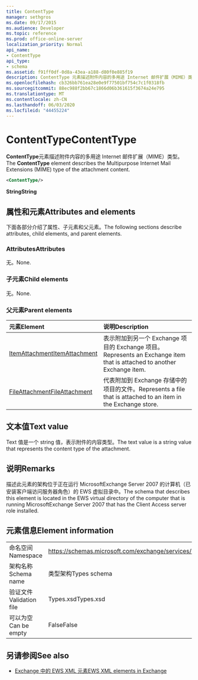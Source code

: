 ```yaml
---
title: ContentType
manager: sethgros
ms.date: 09/17/2015
ms.audience: Developer
ms.topic: reference
ms.prod: office-online-server
localization_priority: Normal
api_name:
- ContentType
api_type:
- schema
ms.assetid: f91ff0df-0d8a-43ea-a188-d80f0e885f19
description: ContentType 元素描述附件内容的多用途 Internet 邮件扩展（MIME）类型。
ms.openlocfilehash: cb326bb761ea28e0e9f77501bf754c7c1f0318fb
ms.sourcegitcommit: 88ec988f2bb67c1866d06b361615f3674a24e795
ms.translationtype: MT
ms.contentlocale: zh-CN
ms.lasthandoff: 06/03/2020
ms.locfileid: "44455224"
---
```

# <a name="contenttype"></a><span data-ttu-id="35510-103">ContentType</span><span class="sxs-lookup"><span data-stu-id="35510-103">ContentType</span></span>

<span data-ttu-id="35510-104">**ContentType**元素描述附件内容的多用途 Internet 邮件扩展（MIME）类型。</span><span class="sxs-lookup"><span data-stu-id="35510-104">The **ContentType** element describes the Multipurpose Internet Mail Extensions (MIME) type of the attachment content.</span></span> 
  
```xml
<ContentType/>
```

 <span data-ttu-id="35510-105">**String**</span><span class="sxs-lookup"><span data-stu-id="35510-105">**String**</span></span>
## <a name="attributes-and-elements"></a><span data-ttu-id="35510-106">属性和元素</span><span class="sxs-lookup"><span data-stu-id="35510-106">Attributes and elements</span></span>

<span data-ttu-id="35510-107">下面各部分介绍了属性、子元素和父元素。</span><span class="sxs-lookup"><span data-stu-id="35510-107">The following sections describe attributes, child elements, and parent elements.</span></span>
  
### <a name="attributes"></a><span data-ttu-id="35510-108">Attributes</span><span class="sxs-lookup"><span data-stu-id="35510-108">Attributes</span></span>

<span data-ttu-id="35510-109">无。</span><span class="sxs-lookup"><span data-stu-id="35510-109">None.</span></span>
  
### <a name="child-elements"></a><span data-ttu-id="35510-110">子元素</span><span class="sxs-lookup"><span data-stu-id="35510-110">Child elements</span></span>

<span data-ttu-id="35510-111">无。</span><span class="sxs-lookup"><span data-stu-id="35510-111">None.</span></span>
  
### <a name="parent-elements"></a><span data-ttu-id="35510-112">父元素</span><span class="sxs-lookup"><span data-stu-id="35510-112">Parent elements</span></span>

|<span data-ttu-id="35510-113">**元素**</span><span class="sxs-lookup"><span data-stu-id="35510-113">**Element**</span></span>|<span data-ttu-id="35510-114">**说明**</span><span class="sxs-lookup"><span data-stu-id="35510-114">**Description**</span></span>|
|:-----|:-----|
|[<span data-ttu-id="35510-115">ItemAttachment</span><span class="sxs-lookup"><span data-stu-id="35510-115">ItemAttachment</span></span>](itemattachment.md) <br/> |<span data-ttu-id="35510-116">表示附加到另一个 Exchange 项目的 Exchange 项目。</span><span class="sxs-lookup"><span data-stu-id="35510-116">Represents an Exchange item that is attached to another Exchange item.</span></span>  <br/> |
|[<span data-ttu-id="35510-117">FileAttachment</span><span class="sxs-lookup"><span data-stu-id="35510-117">FileAttachment</span></span>](fileattachment.md) <br/> |<span data-ttu-id="35510-118">代表附加到 Exchange 存储中的项目的文件。</span><span class="sxs-lookup"><span data-stu-id="35510-118">Represents a file that is attached to an item in the Exchange store.</span></span>  <br/> |
   
## <a name="text-value"></a><span data-ttu-id="35510-119">文本值</span><span class="sxs-lookup"><span data-stu-id="35510-119">Text value</span></span>

<span data-ttu-id="35510-120">Text 值是一个 string 值，表示附件的内容类型。</span><span class="sxs-lookup"><span data-stu-id="35510-120">The text value is a string value that represents the content type of the attachment.</span></span>
  
## <a name="remarks"></a><span data-ttu-id="35510-121">说明</span><span class="sxs-lookup"><span data-stu-id="35510-121">Remarks</span></span>

<span data-ttu-id="35510-122">描述此元素的架构位于正在运行 MicrosoftExchange Server 2007 的计算机（已安装客户端访问服务器角色）的 EWS 虚拟目录中。</span><span class="sxs-lookup"><span data-stu-id="35510-122">The schema that describes this element is located in the EWS virtual directory of the computer that is running MicrosoftExchange Server 2007 that has the Client Access server role installed.</span></span>
  
## <a name="element-information"></a><span data-ttu-id="35510-123">元素信息</span><span class="sxs-lookup"><span data-stu-id="35510-123">Element information</span></span>

|||
|:-----|:-----|
|<span data-ttu-id="35510-124">命名空间</span><span class="sxs-lookup"><span data-stu-id="35510-124">Namespace</span></span>  <br/> |https://schemas.microsoft.com/exchange/services/2006/types  <br/> |
|<span data-ttu-id="35510-125">架构名称</span><span class="sxs-lookup"><span data-stu-id="35510-125">Schema name</span></span>  <br/> |<span data-ttu-id="35510-126">类型架构</span><span class="sxs-lookup"><span data-stu-id="35510-126">Types schema</span></span>  <br/> |
|<span data-ttu-id="35510-127">验证文件</span><span class="sxs-lookup"><span data-stu-id="35510-127">Validation file</span></span>  <br/> |<span data-ttu-id="35510-128">Types.xsd</span><span class="sxs-lookup"><span data-stu-id="35510-128">Types.xsd</span></span>  <br/> |
|<span data-ttu-id="35510-129">可以为空</span><span class="sxs-lookup"><span data-stu-id="35510-129">Can be empty</span></span>  <br/> |<span data-ttu-id="35510-130">False</span><span class="sxs-lookup"><span data-stu-id="35510-130">False</span></span>  <br/> |
   
## <a name="see-also"></a><span data-ttu-id="35510-131">另请参阅</span><span class="sxs-lookup"><span data-stu-id="35510-131">See also</span></span>



- [<span data-ttu-id="35510-132">Exchange 中的 EWS XML 元素</span><span class="sxs-lookup"><span data-stu-id="35510-132">EWS XML elements in Exchange</span></span>](ews-xml-elements-in-exchange.md)

